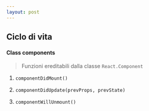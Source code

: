 ```yaml
---
layout: post
---
```


## Ciclo di vita
#### Class components
> Funzioni ereditabili dalla classe `React.Component`

1. `componentDidMount()`

2. `componentDidUpdate(prevProps, prevState)`

3. `componentWillUnmount()`